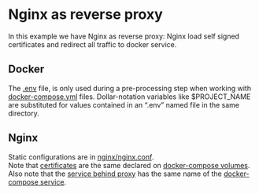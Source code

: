 # Nginx as reverse proxy  
In this example we have Nginx as reverse proxy: Nginx load self signed certificates and redirect all traffic to docker service.

## Docker 
The [.env](.env) file, is only used during a pre-processing step when working with [docker-compose.yml](docker-compose.yml)  files. Dollar-notation variables like $PROJECT_NAME are substituted for values contained in an “.env” named file in the same directory.

## Nginx 
Static configurations are in [nginx/nginx.conf](nginx/nginx.conf).  
Note that [certificates](nginx/nginx.conf#L23) are the same declared on [docker-compose volumes](nginx-https/docker-compose.yml#L30).  
Also note that the [service behind proxy](nginx/nginx.conf#L32) has the same name of the [docker-compose service](docker-compose.yml#L5).
